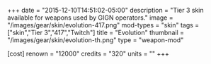 +++
date = "2015-12-10T14:51:02-05:00"
description = "Tier 3 skin available for weapons used by GIGN operators."
image = "/images/gear/skin/evolution-417.png"
mod-types = "skin"
tags = ["skin","Tier 3","417","Twitch"]
title = "Evolution"
thumbnail = "/images/gear/skin/evolution-th.png"
type = "weapon-mod"

[cost]
  renown = "12000"
  credits = "320"
  units = ""
+++

